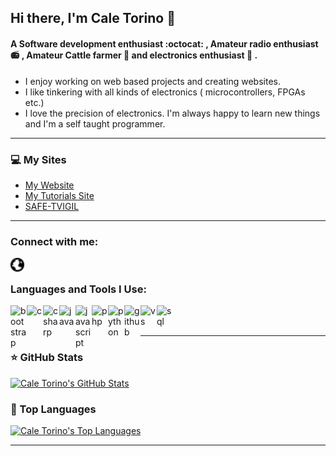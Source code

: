 ## Hi there, I'm Cale Torino 👋

#### A Software development enthusiast :octocat: , Amateur radio enthusiast :radio: , Amateur Cattle farmer :ox: and electronics enthusiast :electric_plug: .

- I enjoy working on web based projects and creating websites.
- I like tinkering with all kinds of electronics ( microcontrollers, FPGAs etc.)
- I love the precision of electronics. I'm always happy to learn new things and I'm a self taught programmer.

---

### :computer: My Sites

<!-- MY_SITES:START -->
- [My Website](https://www.techrad.co.za "My Website")
- [My Tutorials Site](https://tutorials.techrad.co.za "My Tutorials Site")
- [SAFE-TVIGIL](https://safe-tvigil.com "SAFE-TVIGIL")
<!-- MY_SITES:END -->

---

<!--
[![Cale Torino's wakatime stats](https://github-readme-stats-coral-ten.vercel.app/api/wakatime?username=Cale-Torino&theme=radical&hide_border=true)]
-->
### Connect with me:

<a href="https://www.techrad.co.za" target="_blank"> <img align="left" alt="" width="22px" src="https://raw.githubusercontent.com/iconic/open-iconic/master/svg/globe.svg"></a>
<a href="https://www.youtube.com/channel/UCp3xaxhaAYnQqo3J8S6mIdw" target="_blank"> <img align="left" alt="" width="22px" src="https://cdn.jsdelivr.net/npm/simple-icons@v3/icons/youtube.svg"></a>
<a href="https://za.linkedin.com/in/cale-torino-859485172" target="_blank"> <img align="left" alt="" width="22px" src="https://cdn.jsdelivr.net/npm/simple-icons@v3/icons/linkedin.svg"></a>

<br />

### Languages and Tools I Use:

<img align="left" alt="bootstrap" width="26px" src="https://raw.githubusercontent.com/jmnote/z-icons/master/svg/bootstrap.svg" />
<img align="left" alt="c" width="26px" src="https://raw.githubusercontent.com/jmnote/z-icons/master/svg/c.svg" />
<img align="left" alt="csharp" width="26px" src="https://raw.githubusercontent.com/jmnote/z-icons/master/svg/csharp.svg" />
<img align="left" alt="java" width="26px" src="https://raw.githubusercontent.com/jmnote/z-icons/master/svg/java.svg" />
<img align="left" alt="javascript" width="26px" src="https://raw.githubusercontent.com/jmnote/z-icons/master/svg/javascript.svg" />
<img align="left" alt="php" width="26px" src="https://raw.githubusercontent.com/jmnote/z-icons/master/svg/php.svg" />
<img align="left" alt="python" width="26px" src="https://raw.githubusercontent.com/jmnote/z-icons/master/svg/python.svg" />
<img align="left" alt="github" width="26px" src="https://raw.githubusercontent.com/jmnote/z-icons/master/svg/github.svg" />
<img align="left" alt="vs" width="26px" src="https://github.com/amido/azure-vector-icons/blob/master/renders/visual-studio-online.png" />
<img align="left" alt="sql" width="26px" src="https://github.com/amido/azure-vector-icons/blob/master/renders/sql-database-generic.png" />

<br />
<br />

---

### :star: GitHub Stats

<!-- GITHUB_STATS:START -->
[![Cale Torino's GitHub Stats](https://github-readme-stats-coral-ten.vercel.app/api?username=Cale-Torino&show_icons=true&theme=radical&hide_border=true)]()
<!-- GITHUB_STATS:END -->

### :speak_no_evil: Top Languages

<!-- TTOP_LAN:START -->
[![Cale Torino's Top Languages](https://github-readme-stats-coral-ten.vercel.app/api/top-langs/?username=Cale-Torino&theme=radical&hide_border=true&layout=compact)]()
<!-- TOP_LAN:END -->

<!--
[![Readme Card](https://github-readme-stats-coral-ten.vercel.app/api/pin/?username=Cale-Torino&repo=github-readme-stats&theme=radical&hide_border=true)]()
-->

---
